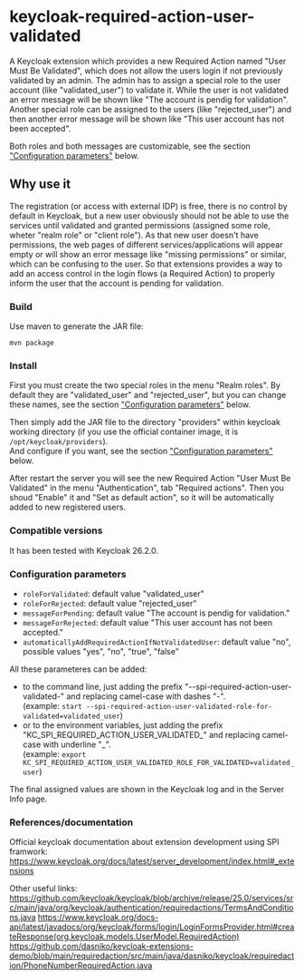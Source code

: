 # keycloak-required-action-user-validated
A Keycloak extension which provides a new Required Action named "User Must Be Validated", which does not allow the users login if not previously validated by an admin.
The admin has to assign a special role to the user account (like "validated_user") to validate it. 
While the user is not validated an error message will be shown like "The account is pendig for validation".
Another special role can be assigned to the users (like "rejected_user") and then another error message will be shown like "This user account has not been accepted".

Both roles and both messages are customizable, see the section ["Configuration parameters"](#configuration-parameters) below.

## Why use it
The registration (or access with external IDP) is free, there is no control by default in Keycloak, 
but a new user obviously should not be able to use the services until validated and granted permissions (assigned some role, wheter "realm role" or "client role").
As that new user doesn't have permissions, the web pages of different services/applications will appear empty 
or will show an error message like "missing permissions" or similar, which can be confusing to the user.
So that extensions provides a way to add an access control in the login flows (a Required Action) 
to properly inform the user that the account is pending for validation.

### Build
Use maven to generate the JAR file:
```
mvn package
```

### Install
First you must create the two special roles in the menu "Realm roles". 
By default they are "validated_user" and "rejected_user", but you can change these names, see the section ["Configuration parameters"](#configuration-parameters) below.

Then simply add the JAR file to the directory "providers" within keycloak working directory (if you use the official container image, it is `/opt/keycloak/providers`).  
And configure if you want, see the section ["Configuration parameters"](#configuration-parameters) below.

After restart the server you will see the new Required Action "User Must Be Validated" in the menu "Authentication", tab "Required actions".
Then you shoud "Enable" it and "Set as default action", so it will be automatically added to new registered users.

### Compatible versions
It has been tested with Keycloak 26.2.0.

### Configuration parameters
 - `roleForValidated`: default value "validated_user"
 - `roleForRejected`: default value "rejected_user"
 - `messageForPending`: default value "The account is pendig for validation."
 - `messageForRejected`: default value "This user account has not been accepted."
 - `automaticallyAddRequiredActionIfNotValidatedUser`: default value "no", possible values "yes", "no", "true", "false"
 
All these parameteres can be added: 
 - to the command line, just adding the prefix "--spi-required-action-user-validated-" and replacing camel-case with dashes "-".  
   (example: `start --spi-required-action-user-validated-role-for-validated=validated_user`)
 - or to the environment variables, just adding the prefix "KC_SPI_REQUIRED_ACTION_USER_VALIDATED_" and replacing camel-case with underline "_".  
   (example: `export KC_SPI_REQUIRED_ACTION_USER_VALIDATED_ROLE_FOR_VALIDATED=validated_user`)

The final assigned values are shown in the Keycloak log and in the Server Info page.


### References/documentation
Official keycloak documentation about extension development using SPI framwork:  
https://www.keycloak.org/docs/latest/server_development/index.html#_extensions

Other useful links:
https://github.com/keycloak/keycloak/blob/archive/release/25.0/services/src/main/java/org/keycloak/authentication/requiredactions/TermsAndConditions.java
https://www.keycloak.org/docs-api/latest/javadocs/org/keycloak/forms/login/LoginFormsProvider.html#createResponse(org.keycloak.models.UserModel.RequiredAction)
https://github.com/dasniko/keycloak-extensions-demo/blob/main/requiredaction/src/main/java/dasniko/keycloak/requiredaction/PhoneNumberRequiredAction.java
